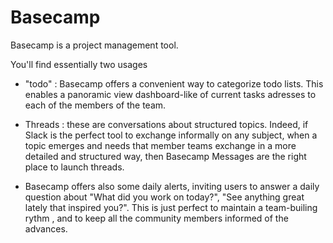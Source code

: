 # Basecamp

Basecamp is a project management tool. 

You'll find essentially two usages 

* "todo" : Basecamp offers a convenient way to categorize todo lists. This enables a panoramic view dashboard-like of current tasks adresses to each of the members of the team. 

* Threads : these are conversations about structured topics. Indeed, if Slack is the perfect tool to exchange informally on any subject, when a topic emerges and needs that member teams exchange in a more detailed and structured way, then Basecamp Messages are the right place to launch threads. 

* Basecamp offers also some daily alerts, inviting users to answer a daily question about "What did you work on today?", "See anything great lately that inspired you?". This is just perfect to maintain a team-builing rythm , and to keep all the community members informed of the advances.